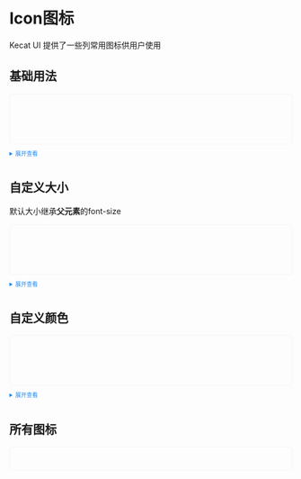 <script setup lang="ts">
import AllIcon from './allicons.vue'
</script>
<style>
  .example{
    display:flex;
    justify-content:space-around;
    align-items:center;
    border: 1px solid #f5f5f5;
    border-radius: 5px;
    padding:20px;
    font-size:20px;
  }
  .allicon{
        border: 1px solid #f5f5f5;
        border-radius: 5px;
        padding:20px;
        font-size:20px;
        clear:both;
  }
  .allicon::after{
    content: "";
    display:block;
    clear:both;
  }
  .allicon .icon-items{
    float:left;
  }
  .ke-button {
      margin:10px 5px;
  }
  .icon {
        font-size:20px;
  }
  
  details > summary:first-of-type {
      font-size: 10px;
      padding: 8px 0;
      cursor: pointer;
      color: #1989fa;
  }
</style>

# Icon图标

Kecat UI 提供了一些列常用图标供用户使用

## 基础用法

<div class="example">
  <ke-icon name="tongji"></ke-icon>&nbsp;
  <ke-icon name="shijian"></ke-icon>&nbsp;
  <ke-icon name="github-fill"></ke-icon>&nbsp;
  <ke-icon name="danxuan"></ke-icon>&nbsp;
  <ke-icon name="jiantouyou1"></ke-icon>&nbsp;
  <ke-icon name="jiazai"></ke-icon>&nbsp;
  <ke-icon name="jiantoushang"></ke-icon>&nbsp;
  <ke-icon name="bianji"></ke-icon>&nbsp;
  <ke-icon name="caifu"></ke-icon>&nbsp;
  <ke-icon name="guanbi2"></ke-icon>&nbsp;
  <br />
  <br />
</div>

<details>
<summary>展开查看</summary>

```vue
<template>
  <ke-icon name="tongji"></ke-icon>
  <ke-icon name="shijian"></ke-icon>
  <ke-icon name="github-fill"></ke-icon>
  <ke-icon name="danxuan"></ke-icon>
  <ke-icon name="jiantouyou1"></ke-icon>
  <ke-icon name="jiazai"></ke-icon>
  <ke-icon name="jiantoushang"></ke-icon>
  <ke-icon name="bianji"></ke-icon>
  <ke-icon name="caifu"></ke-icon>
  <ke-icon name="guanbi2"></ke-icon>
  <br />
  <br />
</template>
```

</details>

## 自定义大小

默认大小继承**父元素**的font-size

<div class="example">
  <ke-icon name="fenxiang" size="30"></ke-icon>&nbsp;
  <ke-icon name="shaixuan" size="30"></ke-icon>&nbsp;
  <ke-icon name="wode" size="30"></ke-icon>&nbsp;&nbsp;&nbsp;&nbsp;&nbsp;
  <ke-icon name="shanchu"></ke-icon>&nbsp;
  <ke-icon name="querenduihao"></ke-icon>&nbsp;
  <ke-icon name="shouye"></ke-icon>&nbsp;&nbsp;&nbsp;&nbsp;&nbsp;
  <ke-icon name="xuanzhong" size="16"></ke-icon>&nbsp;
  <ke-icon name="tongxunlu" size="16"></ke-icon>&nbsp;
  <ke-icon name="saoyisao" size="16"></ke-icon>&nbsp;
  <ke-icon name="shezhi" size="16"></ke-icon>&nbsp;
  <br />
  <br />
</div>

<details>
<summary>展开查看</summary>

```vue
<template>
  <ke-icon name="fenxiang" size="30"></ke-icon>
  <ke-icon name="shaixuan" size="30"></ke-icon>
  <ke-icon name="wode" size="30"></ke-icon>
  <ke-icon name="shanchu"></ke-icon>
  <ke-icon name="querenduihao"></ke-icon>
  <ke-icon name="shouye"></ke-icon>
  <ke-icon name="xuanzhong" size="16"></ke-icon>
  <ke-icon name="tongxunlu" size="16"></ke-icon>
  <ke-icon name="saoyisao" size="16"></ke-icon>
  <ke-icon name="shezhi" size="16"></ke-icon>
  <br />
  <br />
</template>
```

</details>

## 自定义颜色

<div class="example">
  <ke-icon name="fenlei" color="green"></ke-icon>&nbsp;
  <ke-icon name="yinle" color="red"></ke-icon>&nbsp;
  <ke-icon name="shiyanshi1" color="blue"></ke-icon>&nbsp;
  <ke-icon name="youxiang"></ke-icon>&nbsp;
  <ke-icon name="QQ" color="#4cafe9"></ke-icon>&nbsp;
  <ke-icon name="wechat-fill" color="#4cbf00"></ke-icon>&nbsp;
  <ke-icon name="github-fill" color="#333"></ke-icon>&nbsp;
  <ke-icon name="netease-cloud-music-line" color="#e72d2c"></ke-icon>&nbsp;
  <ke-icon name="bilibili" color="#f14767"></ke-icon>&nbsp;
  <ke-icon name="jiantouyou" color="rgb(255,0,255)"></ke-icon>&nbsp;
  <br />
  <br />
</div>

<details>
<summary>展开查看</summary>

```vue
<template>
  <ke-icon name="fenlei" color="green"></ke-icon>
  <ke-icon name="yinle" color="red"></ke-icon>
  <ke-icon name="shiyanshi1" color="blue"></ke-icon>
  <ke-icon name="youxiang"></ke-icon>
  <ke-icon name="QQ" color="#4cafe9"></ke-icon>
  <ke-icon name="wechat-fill" color="#4cbf00"></ke-icon>
  <ke-icon name="github-fill" color="#333"></ke-icon>
  <ke-icon name="netease-cloud-music-line" color="#e72d2c"></ke-icon>
  <ke-icon name="bilibili" color="#f14767"></ke-icon>
  <ke-icon name="jiantouyou" color="rgb(255,0,255)"></ke-icon>
  <br />
  <br />
</template>
```

</details>

## 所有图标

<div class="allicon">
  <AllIcon></AllIcon>
</div>
